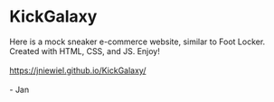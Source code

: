 # KickGalaxy
Here is a mock sneaker e-commerce website, similar to Foot Locker. 
<br> Created with HTML, CSS, and JS. Enjoy!
<br>
<br>
https://jniewiel.github.io/KickGalaxy/
<br>
<br> - Jan
